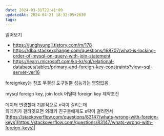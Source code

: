```yaml
---
date: 2024-03-31T22:41:00
updatedAt: 2024-04-21 18:32:05+2630
tags: 
---
```

읽어보기
- https://junghyungil.tistory.com/m/178
- https://dba.stackexchange.com/questions/168707/what-is-locking-order-of-mysql-on-query-with-join-statement
- https://learn.microsoft.com/ko-kr/sql/relational-databases/tables/primary-and-foreign-key-constraints?view=sql-server-ver16


foreignkey는 참조 무결성 도구일뿐 성능과는 영향없음

mysql foreign key, join lock
어떨때 foreign key 제약조건

데이터 변경할때 기본적으로 x락이 걸리는데  
외래키가 걸려잇으면 외래키 친구들에게도 s락이 걸리면서  
[https://stackoverflow.com/questions/83147/whats-wrong-with-foreign-keys](https://stackoverflow.com/questions/83147/whats-wrong-with-foreign-keys)|